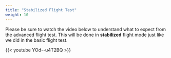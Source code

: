 ```yaml
---
title: "Stabilized Flight Test"
weight: 10
---
```


Please be sure to watch the video below to understand what to expect
from the advanced flight test. This will be done in **stabilized**
flight mode just like we did in the basic flight test.

{{< youtube YOd--u4T2BQ >}}
